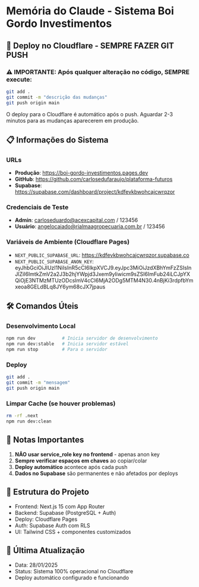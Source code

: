 # Memória do Claude - Sistema Boi Gordo Investimentos

## 🚀 Deploy no Cloudflare - SEMPRE FAZER GIT PUSH

### ⚠️ IMPORTANTE: Após qualquer alteração no código, SEMPRE execute:
```bash
git add .
git commit -m "descrição das mudanças"
git push origin main
```

O deploy para o Cloudflare é automático após o push. Aguardar 2-3 minutos para as mudanças aparecerem em produção.

## 📋 Informações do Sistema

### URLs
- **Produção**: https://boi-gordo-investimentos.pages.dev
- **GitHub**: https://github.com/carlosedufaraujo/plataforma-futuros
- **Supabase**: https://supabase.com/dashboard/project/kdfevkbwohcajcwrqzor

### Credenciais de Teste
- **Admin**: carloseduardo@acexcapital.com / 123456
- **Usuário**: angelocaiado@rialmaagropecuaria.com.br / 123456

### Variáveis de Ambiente (Cloudflare Pages)
- `NEXT_PUBLIC_SUPABASE_URL`: https://kdfevkbwohcajcwrqzor.supabase.co
- `NEXT_PUBLIC_SUPABASE_ANON_KEY`: eyJhbGciOiJIUzI1NiIsInR5cCI6IkpXVCJ9.eyJpc3MiOiJzdXBhYmFzZSIsInJlZiI6ImtkZmV2a2J3b2hjYWpjd3Jxem9yIiwicm9sZSI6ImFub24iLCJpYXQiOjE3NTMzMTUzODcsImV4cCI6MjA2ODg5MTM4N30.4nBjKi3rdpfbYmxeoa8GELdBLq8JY6ym68cJX7jpaus

## 🛠️ Comandos Úteis

### Desenvolvimento Local
```bash
npm run dev          # Inicia servidor de desenvolvimento
npm run dev:stable   # Inicia servidor estável
npm run stop         # Para o servidor
```

### Deploy
```bash
git add .
git commit -m "mensagem"
git push origin main
```

### Limpar Cache (se houver problemas)
```bash
rm -rf .next
npm run dev:clean
```

## 📝 Notas Importantes

1. **NÃO usar service_role key no frontend** - apenas anon key
2. **Sempre verificar espaços em chaves** ao copiar/colar
3. **Deploy automático** acontece após cada push
4. **Dados no Supabase** são permanentes e não afetados por deploys

## 🔧 Estrutura do Projeto

- Frontend: Next.js 15 com App Router
- Backend: Supabase (PostgreSQL + Auth)
- Deploy: Cloudflare Pages
- Auth: Supabase Auth com RLS
- UI: Tailwind CSS + componentes customizados

## 📅 Última Atualização
- Data: 28/01/2025
- Status: Sistema 100% operacional no Cloudflare
- Deploy automático configurado e funcionando